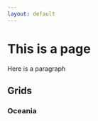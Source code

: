```yaml
---
layout: default
---
```


# This is a page

Here is a paragraph


## Grids

### Oceania

<script src="https://embed.github.com/view/geojson/measures-glance/glance-grids/v01/data/spatial/OC/GEOG/GLANCE_V01_OC_GEOG_TILE.geojson">
